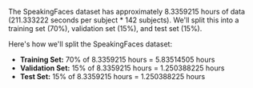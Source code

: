 The SpeakingFaces dataset has approximately 8.3359215 hours of data (211.333222 seconds per subject \* 142 subjects). We'll split this into a training set (70%), validation set (15%), and test set (15%).

Here's how we'll split the SpeakingFaces dataset:

- **Training Set:** 70% of 8.3359215 hours = 5.83514505 hours
- **Validation Set:** 15% of 8.3359215 hours = 1.250388225 hours
- **Test Set:** 15% of 8.3359215 hours = 1.250388225 hours
